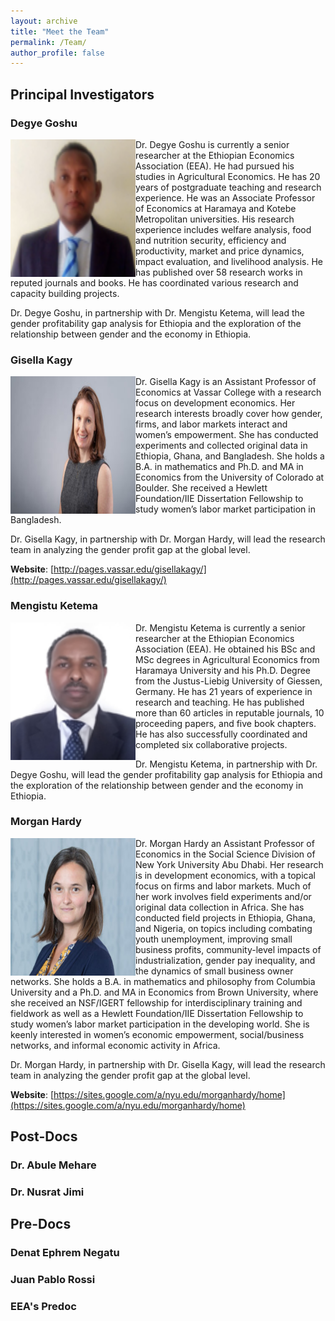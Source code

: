```yaml
---
layout: archive
title: "Meet the Team"
permalink: /Team/
author_profile: false
---
```

## Principal Investigators

### Degye Goshu

<img align="left" src="../images/Degye.png" width = "200" height="220"> Dr. Degye Goshu is currently a senior researcher at the Ethiopian Economics Association (EEA). He had pursued his studies in Agricultural Economics. He has 20 years of postgraduate teaching and research experience. He was an Associate Professor of Economics at Haramaya and Kotebe Metropolitan universities. His research experience includes welfare analysis, food and nutrition security, efficiency and productivity, market and price dynamics, impact evaluation, and livelihood analysis. He has published over 58 research works in reputed journals and books. He has coordinated various research and capacity building projects. 

Dr. Degye Goshu, in partnership with Dr. Mengistu Ketema, will lead the gender profitability gap analysis for Ethiopia and the exploration of the relationship between gender and the economy in Ethiopia.

### Gisella Kagy

<img style="float: left;" src="../images/Gisella.jpg"  width = "200" height="220"> Dr. Gisella Kagy is an Assistant Professor of Economics at Vassar College with a research focus on development economics. Her research interests broadly cover how gender, firms, and labor markets interact and women’s empowerment. She has conducted experiments and collected original data in Ethiopia, Ghana, and Bangladesh. She holds a B.A. in mathematics and Ph.D. and MA in Economics from the University of Colorado at Boulder. She received a Hewlett Foundation/IIE Dissertation Fellowship to study women’s labor market participation in Bangladesh. 

Dr. Gisella Kagy, in partnership with Dr. Morgan Hardy, will lead the research team in analyzing the gender profit gap at the global level.

**Website**: [http://pages.vassar.edu/gisellakagy/](http://pages.vassar.edu/gisellakagy/)

### Mengistu Ketema 

<img style="float: left;" src="../images/Mengitsu.png"  width = "200" height="220"> Dr. Mengistu Ketema is currently a senior researcher at the Ethiopian Economics Association (EEA). He obtained his BSc and MSc degrees in Agricultural Economics from Haramaya University and his Ph.D. Degree from the Justus-Liebig University of Giessen, Germany. He has 21 years of experience in research and teaching. He has published more than 60 articles in reputable journals, 10 proceeding papers, and five book chapters. He has also successfully coordinated and completed six collaborative projects.

Dr. Mengistu Ketema, in partnership with Dr. Degye Goshu, will lead the gender profitability gap analysis for Ethiopia and the exploration of the relationship between gender and the economy in Ethiopia.

### Morgan Hardy 

<img style="float: left;" src="../images/Morgan.jpg"  width = "200" height="220"> Dr. Morgan Hardy an Assistant Professor of Economics in the Social Science Division of New York University Abu Dhabi.  Her research is in development economics, with a topical focus on firms and labor markets. Much of her work involves field experiments and/or original data collection in Africa. She has conducted field projects in Ethiopia, Ghana, and Nigeria, on topics including combating youth unemployment, improving small business profits, community-level impacts of industrialization, gender pay inequality, and the dynamics of small business owner networks. She holds a B.A. in mathematics and philosophy from Columbia University and a Ph.D. and MA in Economics from Brown University, where she received an NSF/IGERT fellowship for interdisciplinary training and fieldwork as well as a Hewlett Foundation/IIE Dissertation Fellowship to study women’s labor market participation in the developing world. She is keenly interested in women’s economic empowerment, social/business networks, and informal economic activity in Africa.

Dr. Morgan Hardy, in partnership with Dr. Gisella Kagy, will lead the research team in analyzing the gender profit gap at the global level.

**Website**: [https://sites.google.com/a/nyu.edu/morganhardy/home](https://sites.google.com/a/nyu.edu/morganhardy/home)


## Post-Docs

### Dr. Abule Mehare 

### Dr. Nusrat Jimi

## Pre-Docs

### Denat Ephrem Negatu

### Juan Pablo Rossi

### EEA's Predoc
